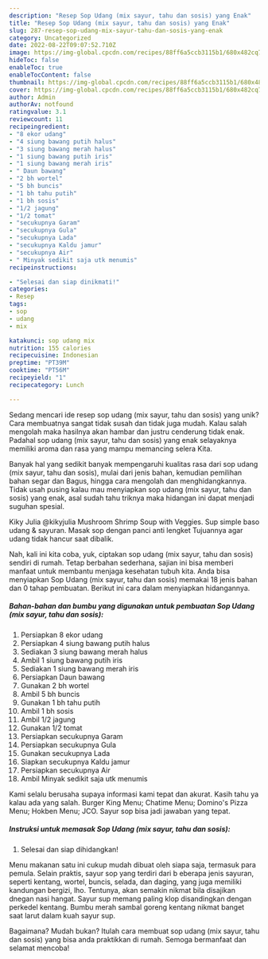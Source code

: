 ```yaml
---
description: "Resep Sop Udang (mix sayur, tahu dan sosis) yang Enak"
title: "Resep Sop Udang (mix sayur, tahu dan sosis) yang Enak"
slug: 287-resep-sop-udang-mix-sayur-tahu-dan-sosis-yang-enak
category: Uncategorized
date: 2022-08-22T09:07:52.710Z
image: https://img-global.cpcdn.com/recipes/88ff6a5ccb3115b1/680x482cq70/sop-udang-mix-sayur-tahu-dan-sosis-foto-resep-utama.jpg
hideToc: false
enableToc: true
enableTocContent: false
thumbnail: https://img-global.cpcdn.com/recipes/88ff6a5ccb3115b1/680x482cq70/sop-udang-mix-sayur-tahu-dan-sosis-foto-resep-utama.jpg
cover: https://img-global.cpcdn.com/recipes/88ff6a5ccb3115b1/680x482cq70/sop-udang-mix-sayur-tahu-dan-sosis-foto-resep-utama.jpg
author: Admin
authorAv: notfound
ratingvalue: 3.1
reviewcount: 11
recipeingredient:
- "8 ekor udang"
- "4 siung bawang putih halus"
- "3 siung bawang merah halus"
- "1 siung bawang putih iris"
- "1 siung bawang merah iris"
- " Daun bawang"
- "2 bh wortel"
- "5 bh buncis"
- "1 bh tahu putih"
- "1 bh sosis"
- "1/2 jagung"
- "1/2 tomat"
- "secukupnya Garam"
- "secukupnya Gula"
- "secukupnya Lada"
- "secukupnya Kaldu jamur"
- "secukupnya Air"
- " Minyak sedikit saja utk menumis"
recipeinstructions:

- "Selesai dan siap dinikmati!"
categories:
- Resep
tags:
- sop
- udang
- mix

katakunci: sop udang mix 
nutrition: 155 calories
recipecuisine: Indonesian
preptime: "PT39M"
cooktime: "PT56M"
recipeyield: "1"
recipecategory: Lunch

---
```





Sedang mencari ide resep sop udang (mix sayur, tahu dan sosis) yang unik? Cara membuatnya sangat tidak susah dan tidak juga mudah. Kalau salah mengolah maka hasilnya akan hambar dan justru cenderung tidak enak. Padahal sop udang (mix sayur, tahu dan sosis) yang enak selayaknya memiliki aroma dan rasa yang mampu memancing selera Kita.





Banyak hal yang sedikit banyak mempengaruhi kualitas rasa dari sop udang (mix sayur, tahu dan sosis), mulai dari jenis bahan, kemudian pemilihan bahan segar dan Bagus, hingga cara mengolah dan menghidangkannya. Tidak usah pusing kalau mau menyiapkan sop udang (mix sayur, tahu dan sosis) yang enak,      asal sudah tahu triknya maka hidangan ini dapat menjadi suguhan spesial.














Kiky Julia @kikyjulia Mushroom Shrimp Soup with Veggies. Sup simple baso udang &amp; sayuran. Masak sop dengan panci anti lengket Tujuannya agar udang tidak hancur saat dibalik.






Nah, kali ini kita coba, yuk, ciptakan sop udang (mix sayur, tahu dan sosis) sendiri di rumah. Tetap berbahan sederhana, sajian ini bisa memberi manfaat untuk membantu menjaga kesehatan tubuh kita. Anda bisa menyiapkan Sop Udang (mix sayur, tahu dan sosis) memakai 18 jenis bahan dan 0 tahap pembuatan. Berikut ini cara dalam menyiapkan hidangannya.

<!--inarticleads1-->

##### Bahan-bahan dan bumbu yang digunakan untuk pembuatan Sop Udang (mix sayur, tahu dan sosis):

1. Persiapkan 8 ekor udang
1. Persiapkan 4 siung bawang putih halus
1. Sediakan 3 siung bawang merah halus
1. Ambil 1 siung bawang putih iris
1. Sediakan 1 siung bawang merah iris
1. Persiapkan  Daun bawang
1. Gunakan 2 bh wortel
1. Ambil 5 bh buncis
1. Gunakan 1 bh tahu putih
1. Ambil 1 bh sosis
1. Ambil 1/2 jagung
1. Gunakan 1/2 tomat
1. Persiapkan secukupnya Garam
1. Persiapkan secukupnya Gula
1. Gunakan secukupnya Lada
1. Siapkan secukupnya Kaldu jamur
1. Persiapkan secukupnya Air
1. Ambil  Minyak sedikit saja utk menumis


Kami selalu berusaha supaya informasi kami tepat dan akurat. Kasih tahu ya kalau ada yang salah. Burger King Menu; Chatime Menu; Domino&#39;s Pizza Menu; Hokben Menu; JCO. Sayur sop bisa jadi jawaban yang tepat. 

<!--inarticleads2-->

##### Instruksi untuk memasak Sop Udang (mix sayur, tahu dan sosis):


1. Selesai dan siap dihidangkan!

Menu makanan satu ini cukup mudah dibuat oleh siapa saja, termasuk para pemula. Selain praktis, sayur sop yang terdiri dari b eberapa jenis sayuran, seperti kentang, wortel, buncis, selada, dan daging, yang juga memiliki kandungan bergizi, lho. Tentunya, akan semakin nikmat bila disajikan dnegan nasi hangat. Sayur sup memang paling klop disandingkan dengan perkedel kentang. Bumbu merah sambal goreng kentang nikmat banget saat larut dalam kuah sayur sup. 

Bagaimana? Mudah bukan? Itulah cara membuat sop udang (mix sayur, tahu dan sosis) yang bisa anda praktikkan di rumah. Semoga bermanfaat dan selamat mencoba!
